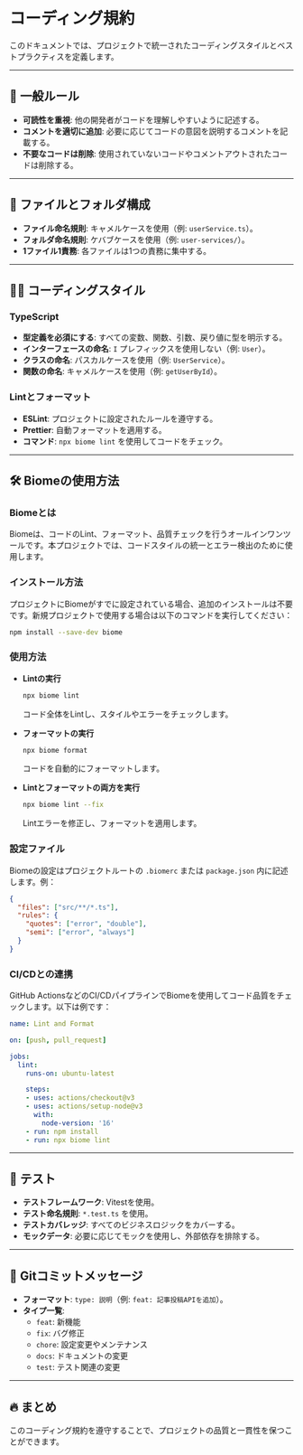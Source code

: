 # コーディング規約

このドキュメントでは、プロジェクトで統一されたコーディングスタイルとベストプラクティスを定義します。

---

## 📌 一般ルール

- **可読性を重視**: 他の開発者がコードを理解しやすいように記述する。
- **コメントを適切に追加**: 必要に応じてコードの意図を説明するコメントを記載する。
- **不要なコードは削除**: 使用されていないコードやコメントアウトされたコードは削除する。

---

## 📂 ファイルとフォルダ構成

- **ファイル命名規則**: キャメルケースを使用（例: `userService.ts`）。
- **フォルダ命名規則**: ケバブケースを使用（例: `user-services/`）。
- **1ファイル1責務**: 各ファイルは1つの責務に集中する。

---

## 🧑‍💻 コーディングスタイル

### **TypeScript**

- **型定義を必須にする**: すべての変数、関数、引数、戻り値に型を明示する。
- **インターフェースの命名**: `I` プレフィックスを使用しない（例: `User`）。
- **クラスの命名**: パスカルケースを使用（例: `UserService`）。
- **関数の命名**: キャメルケースを使用（例: `getUserById`）。

### **Lintとフォーマット**

- **ESLint**: プロジェクトに設定されたルールを遵守する。
- **Prettier**: 自動フォーマットを適用する。
- **コマンド**: `npx biome lint` を使用してコードをチェック。

---

## 🛠️ Biomeの使用方法

### **Biomeとは**

Biomeは、コードのLint、フォーマット、品質チェックを行うオールインワンツールです。本プロジェクトでは、コードスタイルの統一とエラー検出のために使用します。

### **インストール方法**

プロジェクトにBiomeがすでに設定されている場合、追加のインストールは不要です。新規プロジェクトで使用する場合は以下のコマンドを実行してください：

```bash
npm install --save-dev biome
```

### **使用方法**

- **Lintの実行**
  ```bash
  npx biome lint
  ```
  コード全体をLintし、スタイルやエラーをチェックします。

- **フォーマットの実行**
  ```bash
  npx biome format
  ```
  コードを自動的にフォーマットします。

- **Lintとフォーマットの両方を実行**
  ```bash
  npx biome lint --fix
  ```
  Lintエラーを修正し、フォーマットを適用します。

### **設定ファイル**

Biomeの設定はプロジェクトルートの `.biomerc` または `package.json` 内に記述します。例：

```json
{
  "files": ["src/**/*.ts"],
  "rules": {
    "quotes": ["error", "double"],
    "semi": ["error", "always"]
  }
}
```

### **CI/CDとの連携**

GitHub ActionsなどのCI/CDパイプラインでBiomeを使用してコード品質をチェックします。以下は例です：

```yaml
name: Lint and Format

on: [push, pull_request]

jobs:
  lint:
    runs-on: ubuntu-latest

    steps:
    - uses: actions/checkout@v3
    - uses: actions/setup-node@v3
      with:
        node-version: '16'
    - run: npm install
    - run: npx biome lint
```

---

## 🧪 テスト

- **テストフレームワーク**: Vitestを使用。
- **テスト命名規則**: `*.test.ts` を使用。
- **テストカバレッジ**: すべてのビジネスロジックをカバーする。
- **モックデータ**: 必要に応じてモックを使用し、外部依存を排除する。

---

## 🔀 Gitコミットメッセージ

- **フォーマット**: `type: 説明`（例: `feat: 記事投稿APIを追加`）。
- **タイプ一覧**:
  - `feat`: 新機能
  - `fix`: バグ修正
  - `chore`: 設定変更やメンテナンス
  - `docs`: ドキュメントの変更
  - `test`: テスト関連の変更

---

## 🔥 まとめ

このコーディング規約を遵守することで、プロジェクトの品質と一貫性を保つことができます。
